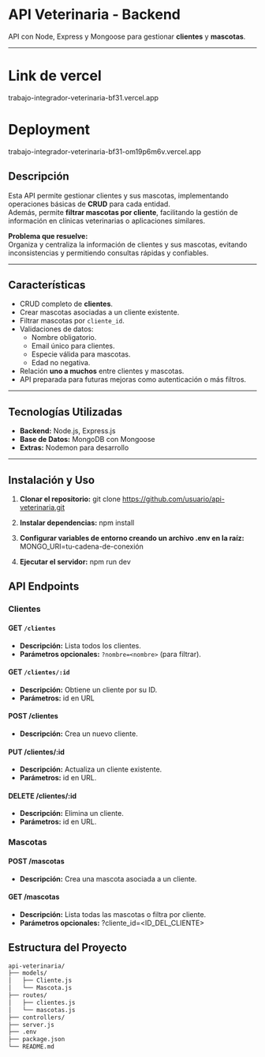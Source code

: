 # API Veterinaria - Backend

API con Node, Express y Mongoose para gestionar **clientes** y **mascotas**.

---
# Link de vercel
trabajo-integrador-veterinaria-bf31.vercel.app

# Deployment
trabajo-integrador-veterinaria-bf31-om19p6m6v.vercel.app

## Descripción

Esta API permite gestionar clientes y sus mascotas, implementando operaciones básicas de **CRUD** para cada entidad.  
Además, permite **filtrar mascotas por cliente**, facilitando la gestión de información en clínicas veterinarias o aplicaciones similares.

**Problema que resuelve:**  
Organiza y centraliza la información de clientes y sus mascotas, evitando inconsistencias y permitiendo consultas rápidas y confiables.

---

## Características

- CRUD completo de **clientes**.
- Crear mascotas asociadas a un cliente existente.
- Filtrar mascotas por `cliente_id`.
- Validaciones de datos:
  - Nombre obligatorio.
  - Email único para clientes.
  - Especie válida para mascotas.
  - Edad no negativa.
- Relación **uno a muchos** entre clientes y mascotas.
- API preparada para futuras mejoras como autenticación o más filtros.

---

## Tecnologías Utilizadas

- **Backend:** Node.js, Express.js  
- **Base de Datos:** MongoDB con Mongoose  
- **Extras:** Nodemon para desarrollo  

---

## Instalación y Uso

1. **Clonar el repositorio:**
git clone https://github.com/usuario/api-veterinaria.git

2. **Instalar dependencias:**
npm install

3. **Configurar variables de entorno creando un archivo .env en la raíz:**
MONGO_URI=tu-cadena-de-conexión

4. **Ejecutar el servidor:**
npm run dev


## API Endpoints

### Clientes

#### GET `/clientes`
- **Descripción:** Lista todos los clientes.
- **Parámetros opcionales:** `?nombre=<nombre>` (para filtrar).

#### GET `/clientes/:id`
- **Descripción:** Obtiene un cliente por su ID.
- **Parámetros:** id en URL

#### POST /clientes
- **Descripción:** Crea un nuevo cliente.

#### PUT /clientes/:id
- **Descripción:** Actualiza un cliente existente.
- **Parámetros:** id en URL.


#### DELETE /clientes/:id
- **Descripción:** Elimina un cliente.
- **Parámetros:** id en URL.

### Mascotas

#### POST /mascotas
- **Descripción:** Crea una mascota asociada a un cliente.

#### GET /mascotas
- **Descripción:** Lista todas las mascotas o filtra por cliente.
- **Parámetros opcionales:** ?cliente_id=<ID_DEL_CLIENTE>


## Estructura del Proyecto

```bash
api-veterinaria/
├── models/           
│   ├── Cliente.js   
│   └── Mascota.js    
├── routes/           
│   ├── clientes.js   
│   └── mascotas.js   
├── controllers/      
├── server.js         
├── .env              
├── package.json      
└── README.md        


